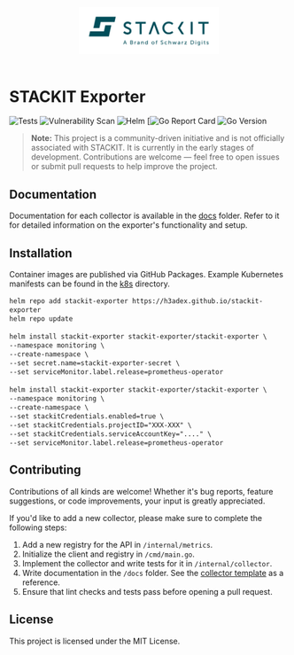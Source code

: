 <div align="center">
<br>
<img src=".github/images/stackit-logo.svg" alt="STACKIT logo" width="50%"/>
<br>
<br>
</div>

# STACKIT Exporter
![Tests](https://github.com/h3adex/stackit-exporter/actions/workflows/test-lint.yaml/badge.svg)
![Vulnerability Scan](https://github.com/h3adex/stackit-exporter/actions/workflows/vuln-scan.yaml/badge.svg)
![Helm](https://github.com/h3adex/stackit-exporter/actions/workflows/publish-helm.yaml/badge.svg)
[![Go Report Card](https://goreportcard.com/badge/github.com/h3adex/stackit-exporter)
![Go Version](https://img.shields.io/badge/go-1.24.5-blue)

> **Note:** This project is a community-driven initiative and is not officially associated with STACKIT. It is currently in the early stages of development. Contributions are welcome — feel free to open issues or submit pull requests to help improve the project.

## Documentation

Documentation for each collector is available in the [docs](docs) folder. Refer to it for detailed information on the exporter's functionality and setup.

## Installation

Container images are published via GitHub Packages. Example Kubernetes manifests can be found in the [k8s](./k8s) directory.

```shell
helm repo add stackit-exporter https://h3adex.github.io/stackit-exporter
helm repo update

helm install stackit-exporter stackit-exporter/stackit-exporter \
--namespace monitoring \
--create-namespace \
--set secret.name=stackit-exporter-secret \
--set serviceMonitor.label.release=prometheus-operator

helm install stackit-exporter stackit-exporter/stackit-exporter \
--namespace monitoring \
--create-namespace \
--set stackitCredentials.enabled=true \
--set stackitCredentials.projectID="XXX-XXX" \
--set stackitCredentials.serviceAccountKey="...." \
--set serviceMonitor.label.release=prometheus-operator
```

## Contributing

Contributions of all kinds are welcome! Whether it's bug reports, feature suggestions, or code improvements, your input is greatly appreciated.

If you'd like to add a new collector, please make sure to complete the following steps:

1. Add a new registry for the API in `/internal/metrics`.
2. Initialize the client and registry in `/cmd/main.go`.
3. Implement the collector and write tests for it in `/internal/collector`.
4. Write documentation in the `/docs` folder. See the [collector template](docs/collector.template.md) as a reference.
5. Ensure that lint checks and tests pass before opening a pull request.

## License

This project is licensed under the MIT License.